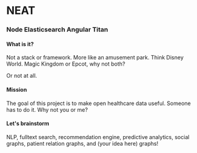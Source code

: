NEAT
====

### Node Elasticsearch Angular Titan

#### What is it?
Not a stack or framework.  More like an amusement park.
Think Disney World.  Magic Kingdom or Epcot, why not both?

Or not at all.

#### Mission
The goal of this project is to make open healthcare data useful.
Someone has to do it.  Why not you or me?

#### Let's brainstorm
NLP, fulltext search, recommendation engine, predictive analytics,
social graphs, patient relation graphs, and (your idea here) graphs! 